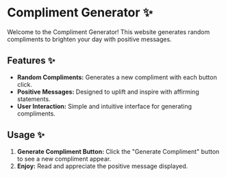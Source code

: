 
# Compliment Generator ✨ 

Welcome to the Compliment Generator! 
This website generates random compliments to brighten your day with positive messages. 

## Features ✨ 

- **Random Compliments:** Generates a new compliment with each button click.
- **Positive Messages:** Designed to uplift and inspire with affirming statements.
- **User Interaction:** Simple and intuitive interface for generating compliments.

## Usage ✨ 

1. **Generate Compliment Button:** Click the "Generate Compliment" button to see a new compliment appear.
2. **Enjoy:** Read and appreciate the positive message displayed.
